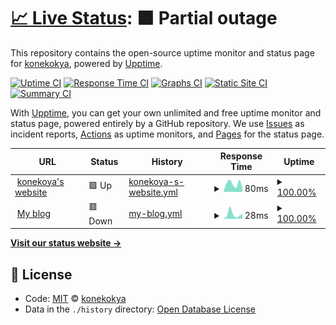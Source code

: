 # [📈 Live Status](https://demo.upptime.js.org): <!--live status--> **🟧 Partial outage**

This repository contains the open-source uptime monitor and status page for [konekokya](https://demo.upptime.js.org), powered by [Upptime](https://github.com/upptime/upptime).

[![Uptime CI](https://github.com/koj-co/upptime/workflows/Uptime%20CI/badge.svg)](https://github.com/koj-co/upptime/actions?query=workflow%3A%22Uptime+CI%22)
[![Response Time CI](https://github.com/koj-co/upptime/workflows/Response%20Time%20CI/badge.svg)](https://github.com/koj-co/upptime/actions?query=workflow%3A%22Response+Time+CI%22)
[![Graphs CI](https://github.com/koj-co/upptime/workflows/Graphs%20CI/badge.svg)](https://github.com/koj-co/upptime/actions?query=workflow%3A%22Graphs+CI%22)
[![Static Site CI](https://github.com/koj-co/upptime/workflows/Static%20Site%20CI/badge.svg)](https://github.com/koj-co/upptime/actions?query=workflow%3A%22Static+Site+CI%22)
[![Summary CI](https://github.com/koj-co/upptime/workflows/Summary%20CI/badge.svg)](https://github.com/koj-co/upptime/actions?query=workflow%3A%22Summary+CI%22)

With [Upptime](https://upptime.js.org), you can get your own unlimited and free uptime monitor and status page, powered entirely by a GitHub repository. We use [Issues](https://github.com/konekokya/konekoya-github-io-watcher/issues) as incident reports, [Actions](https://github.com/konekokya/konekoya-github-io-watcher/actions) as uptime monitors, and [Pages](https://demo.upptime.js.org) for the status page.

<!--start: status pages-->
<!-- This summary is generated by Upptime (https://github.com/upptime/upptime) -->
<!-- Do not edit this manually, your changes will be overwritten -->
<!-- prettier-ignore -->
| URL | Status | History | Response Time | Uptime |
| --- | ------ | ------- | ------------- | ------ |
| <img alt="" src="https://favicons.githubusercontent.com/konekoya.github.io" height="13"> [konekoya's website](https://konekoya.github.io/) | 🟩 Up | [konekoya-s-website.yml](https://github.com/konekoya/konekoya-github-io-watcher/commits/HEAD/history/konekoya-s-website.yml) | <details><summary><img alt="Response time graph" src="./graphs/konekoya-s-website/response-time-week.png" height="20"> 80ms</summary><br><a href="https://demo.upptime.js.org/history/konekoya-s-website"><img alt="Response time 88" src="https://img.shields.io/endpoint?url=https%3A%2F%2Fraw.githubusercontent.com%2Fkonekoya%2Fkonekoya-github-io-watcher%2FHEAD%2Fapi%2Fkonekoya-s-website%2Fresponse-time.json"></a><br><a href="https://demo.upptime.js.org/history/konekoya-s-website"><img alt="24-hour response time 115" src="https://img.shields.io/endpoint?url=https%3A%2F%2Fraw.githubusercontent.com%2Fkonekoya%2Fkonekoya-github-io-watcher%2FHEAD%2Fapi%2Fkonekoya-s-website%2Fresponse-time-day.json"></a><br><a href="https://demo.upptime.js.org/history/konekoya-s-website"><img alt="7-day response time 80" src="https://img.shields.io/endpoint?url=https%3A%2F%2Fraw.githubusercontent.com%2Fkonekoya%2Fkonekoya-github-io-watcher%2FHEAD%2Fapi%2Fkonekoya-s-website%2Fresponse-time-week.json"></a><br><a href="https://demo.upptime.js.org/history/konekoya-s-website"><img alt="30-day response time 87" src="https://img.shields.io/endpoint?url=https%3A%2F%2Fraw.githubusercontent.com%2Fkonekoya%2Fkonekoya-github-io-watcher%2FHEAD%2Fapi%2Fkonekoya-s-website%2Fresponse-time-month.json"></a><br><a href="https://demo.upptime.js.org/history/konekoya-s-website"><img alt="1-year response time 83" src="https://img.shields.io/endpoint?url=https%3A%2F%2Fraw.githubusercontent.com%2Fkonekoya%2Fkonekoya-github-io-watcher%2FHEAD%2Fapi%2Fkonekoya-s-website%2Fresponse-time-year.json"></a></details> | <details><summary><a href="https://demo.upptime.js.org/history/konekoya-s-website">100.00%</a></summary><a href="https://demo.upptime.js.org/history/konekoya-s-website"><img alt="All-time uptime 100.00%" src="https://img.shields.io/endpoint?url=https%3A%2F%2Fraw.githubusercontent.com%2Fkonekoya%2Fkonekoya-github-io-watcher%2FHEAD%2Fapi%2Fkonekoya-s-website%2Fuptime.json"></a><br><a href="https://demo.upptime.js.org/history/konekoya-s-website"><img alt="24-hour uptime 100.00%" src="https://img.shields.io/endpoint?url=https%3A%2F%2Fraw.githubusercontent.com%2Fkonekoya%2Fkonekoya-github-io-watcher%2FHEAD%2Fapi%2Fkonekoya-s-website%2Fuptime-day.json"></a><br><a href="https://demo.upptime.js.org/history/konekoya-s-website"><img alt="7-day uptime 100.00%" src="https://img.shields.io/endpoint?url=https%3A%2F%2Fraw.githubusercontent.com%2Fkonekoya%2Fkonekoya-github-io-watcher%2FHEAD%2Fapi%2Fkonekoya-s-website%2Fuptime-week.json"></a><br><a href="https://demo.upptime.js.org/history/konekoya-s-website"><img alt="30-day uptime 100.00%" src="https://img.shields.io/endpoint?url=https%3A%2F%2Fraw.githubusercontent.com%2Fkonekoya%2Fkonekoya-github-io-watcher%2FHEAD%2Fapi%2Fkonekoya-s-website%2Fuptime-month.json"></a><br><a href="https://demo.upptime.js.org/history/konekoya-s-website"><img alt="1-year uptime 100.00%" src="https://img.shields.io/endpoint?url=https%3A%2F%2Fraw.githubusercontent.com%2Fkonekoya%2Fkonekoya-github-io-watcher%2FHEAD%2Fapi%2Fkonekoya-s-website%2Fuptime-year.json"></a></details>
| <img alt="" src="https://favicons.githubusercontent.com/konekoya.github.io" height="13"> [My blog](https://konekoya.github.io/blog/) | 🟥 Down | [my-blog.yml](https://github.com/konekoya/konekoya-github-io-watcher/commits/HEAD/history/my-blog.yml) | <details><summary><img alt="Response time graph" src="./graphs/my-blog/response-time-week.png" height="20"> 28ms</summary><br><a href="https://demo.upptime.js.org/history/my-blog"><img alt="Response time 38" src="https://img.shields.io/endpoint?url=https%3A%2F%2Fraw.githubusercontent.com%2Fkonekoya%2Fkonekoya-github-io-watcher%2FHEAD%2Fapi%2Fmy-blog%2Fresponse-time.json"></a><br><a href="https://demo.upptime.js.org/history/my-blog"><img alt="24-hour response time 11" src="https://img.shields.io/endpoint?url=https%3A%2F%2Fraw.githubusercontent.com%2Fkonekoya%2Fkonekoya-github-io-watcher%2FHEAD%2Fapi%2Fmy-blog%2Fresponse-time-day.json"></a><br><a href="https://demo.upptime.js.org/history/my-blog"><img alt="7-day response time 28" src="https://img.shields.io/endpoint?url=https%3A%2F%2Fraw.githubusercontent.com%2Fkonekoya%2Fkonekoya-github-io-watcher%2FHEAD%2Fapi%2Fmy-blog%2Fresponse-time-week.json"></a><br><a href="https://demo.upptime.js.org/history/my-blog"><img alt="30-day response time 44" src="https://img.shields.io/endpoint?url=https%3A%2F%2Fraw.githubusercontent.com%2Fkonekoya%2Fkonekoya-github-io-watcher%2FHEAD%2Fapi%2Fmy-blog%2Fresponse-time-month.json"></a><br><a href="https://demo.upptime.js.org/history/my-blog"><img alt="1-year response time 40" src="https://img.shields.io/endpoint?url=https%3A%2F%2Fraw.githubusercontent.com%2Fkonekoya%2Fkonekoya-github-io-watcher%2FHEAD%2Fapi%2Fmy-blog%2Fresponse-time-year.json"></a></details> | <details><summary><a href="https://demo.upptime.js.org/history/my-blog">100.00%</a></summary><a href="https://demo.upptime.js.org/history/my-blog"><img alt="All-time uptime 100.00%" src="https://img.shields.io/endpoint?url=https%3A%2F%2Fraw.githubusercontent.com%2Fkonekoya%2Fkonekoya-github-io-watcher%2FHEAD%2Fapi%2Fmy-blog%2Fuptime.json"></a><br><a href="https://demo.upptime.js.org/history/my-blog"><img alt="24-hour uptime 100.00%" src="https://img.shields.io/endpoint?url=https%3A%2F%2Fraw.githubusercontent.com%2Fkonekoya%2Fkonekoya-github-io-watcher%2FHEAD%2Fapi%2Fmy-blog%2Fuptime-day.json"></a><br><a href="https://demo.upptime.js.org/history/my-blog"><img alt="7-day uptime 100.00%" src="https://img.shields.io/endpoint?url=https%3A%2F%2Fraw.githubusercontent.com%2Fkonekoya%2Fkonekoya-github-io-watcher%2FHEAD%2Fapi%2Fmy-blog%2Fuptime-week.json"></a><br><a href="https://demo.upptime.js.org/history/my-blog"><img alt="30-day uptime 100.00%" src="https://img.shields.io/endpoint?url=https%3A%2F%2Fraw.githubusercontent.com%2Fkonekoya%2Fkonekoya-github-io-watcher%2FHEAD%2Fapi%2Fmy-blog%2Fuptime-month.json"></a><br><a href="https://demo.upptime.js.org/history/my-blog"><img alt="1-year uptime 100.00%" src="https://img.shields.io/endpoint?url=https%3A%2F%2Fraw.githubusercontent.com%2Fkonekoya%2Fkonekoya-github-io-watcher%2FHEAD%2Fapi%2Fmy-blog%2Fuptime-year.json"></a></details>

<!--end: status pages-->

[**Visit our status website →**](https://demo.upptime.js.org)

## 📄 License

- Code: [MIT](./LICENSE) © [konekokya](https://demo.upptime.js.org)
- Data in the `./history` directory: [Open Database License](https://opendatacommons.org/licenses/odbl/1-0/)
